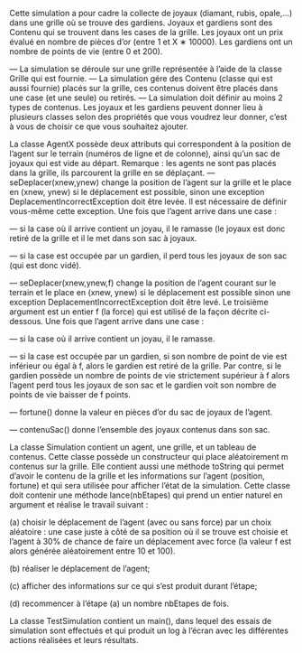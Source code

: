  Cette simulation a pour cadre la collecte de joyaux (diamant, rubis, opale,...) dans une grille où se trouve
 des gardiens. Joyaux et gardiens sont des Contenu qui se trouvent dans les cases de la grille. Les joyaux
 ont un prix évalué en nombre de pièces d’or (entre 1 et X ∗ 10000). Les gardiens ont un nombre de points de vie (entre 0 et 200).
 
 — La simulation se déroule sur une grille représentée à l’aide de la classe Grille qui est fournie.
 — La simulation gére des Contenu (classe qui est aussi fournie) placés sur la grille, ces contenus doivent
 être placés dans une case (et une seule) ou retirés.
 — La simulation doit définir au moins 2 types de contenus. Les joyaux et les gardiens peuvent
 donner lieu à plusieurs classes selon des propriétés que vous voudrez leur donner, c’est à vous de
 choisir ce que vous souhaitez ajouter.
 
La classe AgentX possède deux attributs qui correspondent à la position de l’agent
 sur le terrain (numéros de ligne et de colonne), ainsi qu’un sac de joyaux qui est vide au départ.
 Remarque : les agents ne sont pas placés dans la grille, ils parcourent la grille en se déplaçant.
 — seDeplacer(xnew,ynew)  change la position de l’agent sur la grille et le place en (xnew,
 ynew) si le déplacement est possible, sinon une exception DeplacementIncorrectException
 doit être levée. Il est nécessaire de définir vous-même cette exception. Une fois que l’agent
 arrive dans une case :
 
 — si la case où il arrive contient un joyau, il le ramasse (le joyaux est donc retiré de la grille
 et il le met dans son sac à joyaux.
 
 — si la case est occupée par un gardien, il perd tous les joyaux de son sac (qui est donc vidé).
 
 — seDeplacer(xnew,ynew,f)  change la position de l’agent courant sur le terrain et le place en
 (xnew, ynew) si le déplacement est possible sinon une exception DeplacementIncorrectException
 doit être levé. Le troisième argument est un entier f (la force) qui est utilisé de la façon décrite
 ci-dessous. Une fois que l’agent arrive dans une case :
 
 — si la case où il arrive contient un joyau, il le ramasse.
 
 — si la case est occupée par un gardien, si son nombre de point de vie est inférieur ou égal
 à f, alors le gardien est retiré de la grille. Par contre, si le gardien possède un nombre de
 points de vie strictement supérieur à f alors l’agent perd tous les joyaux de son sac et le
 gardien voit son nombre de points de vie baisser de f points.
 
 — fortune()  donne la valeur en pièces d’or du sac de joyaux de l’agent.
 
 — contenuSac()  donne l’ensemble des joyaux contenus dans son sac.

 La classe Simulation contient un agent, une grille, et un tableau de contenus. Cette
 classe possède un constructeur qui place aléatoirement m contenus sur la grille. Elle contient
 aussi une méthode toString qui permet d’avoir le contenu de la grille et les informations sur
 l’agent (position, fortune) et qui sera utilisée pour afficher l’état de la simulation. Cette classe
 doit contenir une méthode lance(nbEtapes) qui prend un entier naturel en argument et réalise
 le travail suivant :
 
 (a) choisir le déplacement de l’agent (avec ou sans force) par un choix aléatoire : une case juste à
 côté de sa position où il se trouve est choisie et l’agent à 30% de chance de faire un déplacement
 avec force (la valeur f est alors générée aléatoirement entre 10 et 100).
 
 (b) réaliser le déplacement de l’agent;
 
 (c) afficher des informations sur ce qui s’est produit durant l’étape;
 
 (d) recommencer à l’étape (a) un nombre nbEtapes de fois.
 
 La classe TestSimulation contient un main(), dans lequel des essais de simulation sont
 effectués et qui produit un log à l’écran avec les différentes actions réalisées et leurs résultats. 
